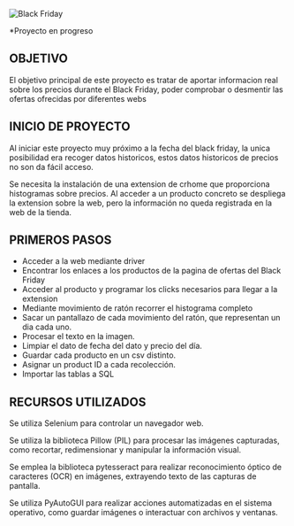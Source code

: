 ![Black Friday](https://e00-elmundo.uecdn.es/assets/multimedia/imagenes/2022/11/23/16691602310947.png)


*Proyecto en progreso

## OBJETIVO
El objetivo principal de este proyecto es tratar de aportar informacion real sobre los precios durante el Black Friday, poder comprobar o desmentir las ofertas ofrecidas por diferentes webs

## INICIO DE PROYECTO
Al iniciar este proyecto muy próximo a la fecha del black friday, la unica posibilidad era recoger datos historicos, estos datos historicos de precios no son da fácil acceso.

Se necesita la instalación de una extension de crhome que proporciona histogramas sobre precios. Al acceder a un producto concreto se despliega la extension sobre la web, pero la información no queda registrada en la web de la tienda.

## PRIMEROS PASOS
- Acceder a la web mediante driver
- Encontrar los enlaces a los productos de la pagina de ofertas del Black Friday
- Acceder al producto y programar los clicks necesarios para llegar a la extension
- Mediante movimiento de ratón recorrer el histograma completo
- Sacar un pantallazo de cada movimiento del ratón, que representan un dia cada uno.
- Procesar el texto en la imagen.
- Limpiar el dato de fecha del dato y precio del día.
- Guardar cada producto en un csv distinto.
- Asignar un product ID a cada recolección.
- Importar las tablas a SQL

## RECURSOS UTILIZADOS

Se utiliza Selenium para controlar un navegador web.

Se utiliza la biblioteca Pillow (PIL) para procesar las imágenes capturadas, como recortar, redimensionar y manipular la información visual.

Se emplea la biblioteca pytesseract para realizar reconocimiento óptico de caracteres (OCR) en imágenes, extrayendo texto de las capturas de pantalla.

Se utiliza PyAutoGUI para realizar acciones automatizadas en el sistema operativo, como guardar imágenes o interactuar con archivos y ventanas.





